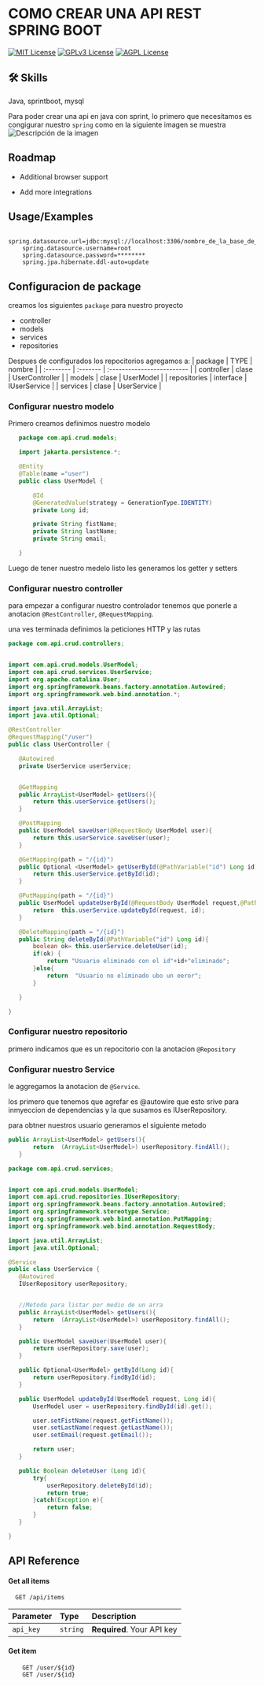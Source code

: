 
# COMO CREAR UNA API REST SPRING BOOT



[![MIT License](https://img.shields.io/badge/License-MIT-green.svg)](https://choosealicense.com/licenses/mit/)
[![GPLv3 License](https://img.shields.io/badge/License-GPL%20v3-yellow.svg)](https://opensource.org/licenses/)
[![AGPL License](https://img.shields.io/badge/license-AGPL-blue.svg)](http://www.gnu.org/licenses/agpl-3.0)

## 🛠 Skills
Java, sprintboot, mysql

Para poder crear una api en java con sprint, lo primero que necesitamos es congigurar nuestro `spring` como en la siguiente imagen se muestra
<image src="https://github.com/monnsmonsh/JAVA/blob/main/Config_Spring.png" alt="Descripción de la imagen">

## Roadmap

- Additional browser support

- Add more integrations


## Usage/Examples

```properties
    spring.datasource.url=jdbc:mysql://localhost:3306/nombre_de_la_base_de_datos
    spring.datasource.username=root
    spring.datasource.password=********
    spring.jpa.hibernate.ddl-auto=update

```





## Configuracion de package
creamos los siguientes `package` para nuestro proyecto
  - controller
  - models
  - services
  - repositories

Despues de configurados los repocitorios agregamos a:
| package | TYPE     | nombre                |
| :-------- | :------- | :------------------------- |
| controller | clase | UserController |
| models | clase | UserModel |
| repositories | interface | IUserService |
| services | clase | UserService |

### Configurar nuestro modelo
 
 Primero creamos definimos nuestro modelo
 ```java
    package com.api.crud.models;

    import jakarta.persistence.*;

    @Entity
    @Table(name ="user")
    public class UserModel {

        @Id
        @GeneratedValue(strategy = GenerationType.IDENTITY)
        private Long id;

        private String fistName;
        private String lastName;
        private String email;

    }

```

Luego de tener nuestro medelo listo les generamos los getter y setters

### Configurar nuestro controller
para empezar a configurar nuestro controlador tenemos que ponerle a anotacion `@RestController`, `@RequestMapping`.

una ves terminada definimos la peticiones HTTP y las rutas
 ```java
package com.api.crud.controllers;


import com.api.crud.models.UserModel;
import com.api.crud.services.UserService;
import org.apache.catalina.User;
import org.springframework.beans.factory.annotation.Autowired;
import org.springframework.web.bind.annotation.*;

import java.util.ArrayList;
import java.util.Optional;

@RestController
@RequestMapping("/user")
public class UserController {

    @Autowired
    private UserService userService;


    @GetMapping
    public ArrayList<UserModel> getUsers(){
        return this.userService.getUsers();
    }

    @PostMapping
    public UserModel saveUser(@RequestBody UserModel user){
        return this.userService.saveUser(user);
    }

    @GetMapping(path = "/{id}")
    public Optional <UserModel> getUserById(@PathVariable("id") Long id){
        return this.userService.getById(id);
    }

    @PutMapping(path = "/{id}")
    public UserModel updateUserById(@RequestBody UserModel request,@PathVariable("id") Long id){
        return  this.userService.updateById(request, id);
    }

    @DeleteMapping(path = "/{id}")
    public String deleteById(@PathVariable("id") Long id){
        boolean ok= this.userService.deleteUser(id);
        if(ok) {
            return "Usuario eliminado con el id"+id+"eliminado";
        }else{
            return  "Usuario no eliminado ubo un eeror";
        }

    }

}


```


### Configurar nuestro repositorio
primero indicamos que es un repocitorio con la anotacion  `@Repository`


### Configurar nuestro Service

le aggregamos la anotacion de `@Service`.

los primero que tenemos que agrefar es @autowire que esto srive para inmyeccion de dependencias y la que susamos es IUserRepository.

para obtner nuestros usuario generamos el siguiente metodo
 ```java
public ArrayList<UserModel> getUsers(){
        return  (ArrayList<UserModel>) userRepository.findAll();
    }
```


 ```java
package com.api.crud.services;


import com.api.crud.models.UserModel;
import com.api.crud.repositories.IUserRepository;
import org.springframework.beans.factory.annotation.Autowired;
import org.springframework.stereotype.Service;
import org.springframework.web.bind.annotation.PutMapping;
import org.springframework.web.bind.annotation.RequestBody;

import java.util.ArrayList;
import java.util.Optional;

@Service
public class UserService {
    @Autowired
    IUserRepository userRepository;


    //Metodo para listar por medio de un arra
    public ArrayList<UserModel> getUsers(){
        return  (ArrayList<UserModel>) userRepository.findAll();
    }

    public UserModel saveUser(UserModel user){
        return userRepository.save(user);
    }

    public Optional<UserModel> getById(Long id){
        return userRepository.findById(id);
    }

    public UserModel updateById(UserModel request, Long id){
        UserModel user = userRepository.findById(id).get();

        user.setFistName(request.getFistName());
        user.setLastName(request.getLastName());
        user.setEmail(request.getEmail());

        return user;
    }

    public Boolean deleteUser (Long id){
        try{
            userRepository.deleteById(id);
            return true;
        }catch(Exception e){
            return false;
        }
    }

}
```



## API Reference

#### Get all items

```http
  GET /api/items
```

| Parameter | Type     | Description                |
| :-------- | :------- | :------------------------- |
| `api_key` | `string` | **Required**. Your API key |

#### Get item

```http
    GET /user/${id}
    GET /user/${id}
```
